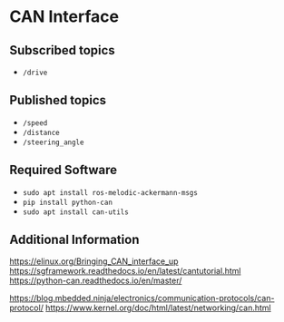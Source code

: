 # CAN Interface

## Subscribed topics
- `/drive`

## Published topics
- `/speed`
- `/distance`
- `/steering_angle`

## Required Software
- `sudo apt install ros-melodic-ackermann-msgs`
- `pip install python-can`
- `sudo apt install can-utils`

## Additional Information
https://elinux.org/Bringing_CAN_interface_up
https://sgframework.readthedocs.io/en/latest/cantutorial.html
https://python-can.readthedocs.io/en/master/

https://blog.mbedded.ninja/electronics/communication-protocols/can-protocol/
https://www.kernel.org/doc/html/latest/networking/can.html
